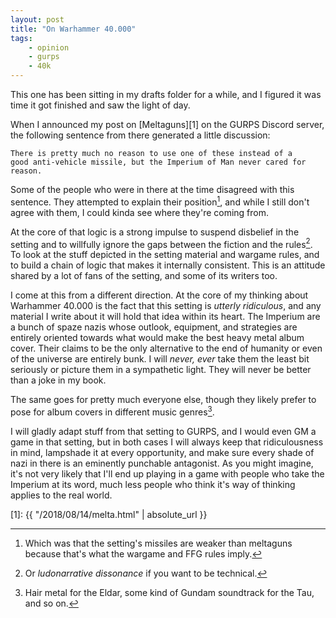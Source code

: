 ```yaml
---
layout: post
title: "On Warhammer 40.000"
tags:
    - opinion
    - gurps
    - 40k
---
```


This one has been sitting in my drafts folder for a while, and I figured it was
time it got finished and saw the light of day.

When I announced my post on [Meltaguns][1] on the GURPS Discord server, the
following sentence from there generated a little discussion:

    There is pretty much no reason to use one of these instead of a
    good anti-vehicle missile, but the Imperium of Man never cared for reason.

Some of the people who were in there at the time disagreed with this
sentence. They attempted to explain their position[^1], and while I still don't
agree with them, I could kinda see where they're coming from.

At the core of that logic is a strong impulse to suspend disbelief in the
setting and to willfully ignore the gaps between the fiction and the
rules[^2]. To look at the stuff depicted in the setting material and wargame
rules, and to build a chain of logic that makes it internally consistent. This
is an attitude shared by a lot of fans of the setting, and some of its writers
too.

I come at this from a different direction. At the core of my thinking about
Warhammer 40.000 is the fact that this setting is _utterly ridiculous_, and any
material I write about it will hold that idea within its heart. The Imperium are
a bunch of spaze nazis whose outlook, equipment, and strategies are entirely
oriented towards what would make the best heavy metal album cover. Their claims
to be the only alternative to the end of humanity or even of the universe are
entirely bunk. I will _never, ever_ take them the least bit seriously or picture
them in a sympathetic light. They will never be better than a joke in my book.

The same goes for pretty much everyone else, though they likely prefer to pose
for album covers in different music genres[^3].

I will gladly adapt stuff from that setting to GURPS, and I would even GM a game
in that setting, but in both cases I will always keep that ridiculousness in
mind, lampshade it at every opportunity, and make sure every shade of nazi in
there is an eminently punchable antagonist. As you might imagine, it's not very
likely that I'll end up playing in a game with people who take the Imperium at
its word, much less people who think it's way of thinking applies to the real
world.


[1]: {{ "/2018/08/14/melta.html" | absolute_url }}

[^1]: Which was that the setting's missiles are weaker than meltaguns because
    that's what the wargame and FFG rules imply.
[^2]: Or _ludonarrative dissonance_ if you want to be technical.
[^3]: Hair metal for the Eldar, some kind of Gundam soundtrack for the Tau, and
    so on.
